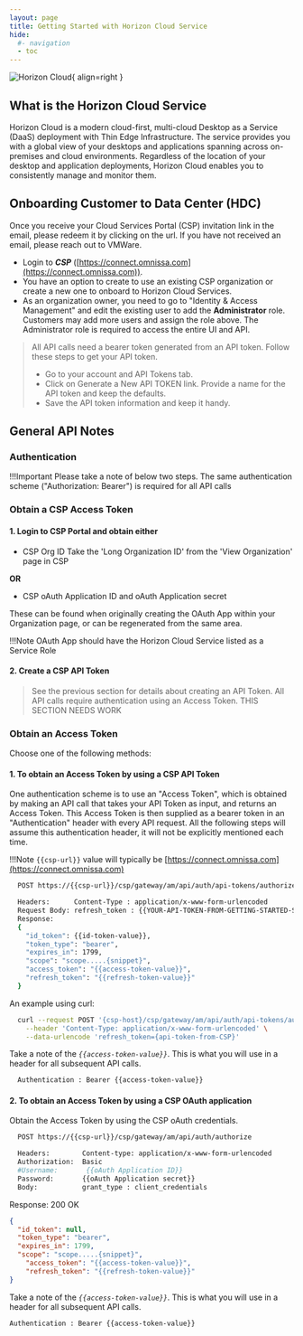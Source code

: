 ```yaml
---
layout: page
title: Getting Started with Horizon Cloud Service
hide:
  #- navigation
  - toc
---
```


![Horizon Cloud](../../../assets/logos/horizon-cloud-logo.png){ align=right }

## What is the Horizon Cloud Service

Horizon Cloud is a modern cloud-first, multi-cloud Desktop as a Service (DaaS) deployment with Thin Edge Infrastructure. The service provides you with a global view of your desktops and applications spanning across on-premises and cloud environments. Regardless of the location of your desktop and application deployments, Horizon Cloud enables you to consistently manage and monitor them.

## Onboarding Customer to Data Center (HDC)

Once you receive your Cloud Services Portal (CSP) invitation link in the email, please redeem it by clicking on the url. If you have not received an email, please reach out to VMWare.

- Login to ***CSP*** ([https://connect.omnissa.com](https://connect.omnissa.com)).
- You have an option to create to use an existing CSP organization or create a new one to onboard to Horizon Cloud Services.
- As an organization owner, you need to go to "Identity & Access Management" and edit the existing user to add the **Administrator** role. Customers may add more users and assign the role above. The Administrator role is required to access the entire UI and API.

> All API calls need a bearer token generated from an API token. Follow these steps to get your API token.
>
> - Go to your account and API Tokens tab.
> - Click on Generate a New API TOKEN link. Provide a name for the API token and keep the defaults.
> - Save the API token information and keep it handy.

## General API Notes

### Authentication

!!!Important
    Please take a note of below two steps.
    The same authentication scheme ("Authorization: Bearer") is required for all API calls

### Obtain a CSP Access Token

#### 1. Login to CSP Portal and obtain either

- CSP Org ID
 Take the 'Long Organization ID' from the 'View Organization' page in CSP

**OR**

- CSP oAuth Application ID and oAuth Application secret

These can be found when originally creating the OAuth App within your Organization page, or can be regenerated from the same area.

!!!Note
    OAuth App should have the Horizon Cloud Service listed as a Service Role

#### 2. Create a CSP API Token

> See the previous section for details about creating an API Token. All API calls require authentication using an Access Token.
> THIS SECTION NEEDS WORK
  
### Obtain an Access Token

Choose one of the following methods:

#### 1. To obtain an Access Token by using a CSP API Token

One authentication scheme is to use an "Access Token", which is obtained by making an API call that takes your API Token as input, and returns an Access Token. This Access Token is then supplied as a bearer token in an "Authentication" header with every API request. All the following steps will assume this authentication header, it will not be explicitly mentioned each time.

!!!Note
    `{{csp-url}}` value will typically be [https://connect.omnissa.com](https://connect.omnissa.com)

``` sh
  POST https://{{csp-url}}/csp/gateway/am/api/auth/api-tokens/authorize
```

``` sh
  Headers:      Content-Type : application/x-www-form-urlencoded
  Request Body: refresh_token : {{YOUR-API-TOKEN-FROM-GETTING-STARTED-STEP-2}}
  Response:
  {
    "id_token": {{id-token-value}},
    "token_type": "bearer",
    "expires_in": 1799,
    "scope": "scope.....{snippet}",
    "access_token": "{{access-token-value}}",
    "refresh_token": "{{refresh-token-value}}"
  }
```

An example using curl:

``` sh
  curl --request POST '{csp-host}/csp/gateway/am/api/auth/api-tokens/authorize'  \
    --header 'Content-Type: application/x-www-form-urlencoded' \
    --data-urlencode 'refresh_token={api-token-from-CSP}'
```

Take a note of the  *`{{access-token-value}}`*. This is what you will use in a header for all subsequent API calls.

``` sh
  Authentication : Bearer {{access-token-value}}
```

#### 2. To obtain an Access Token by using a CSP OAuth application

Obtain the Access Token by using the CSP oAuth credentials.

``` sh
  POST https://{{csp-url}}/csp/gateway/am/api/auth/authorize
```

``` sh
  Headers:        Content-type: application/x-www-form-urlencoded
  Authorization:  Basic
  #Username:       {{oAuth Application ID}}
  Password:       {{oAuth Application secret}}
  Body:           grant_type : client_credentials
```

Response: 200 OK

``` json
{
  "id_token": null,
  "token_type": "bearer",
  "expires_in": 1799,
  "scope": "scope.....{snippet}",
    "access_token": "{{access-token-value}}",
    "refresh_token": "{{refresh-token-value}}"
}
```

Take a note of the *`{{access-token-value}}`*. This is what you will use in a header for all subsequent API calls.

``` sh
Authentication : Bearer {{access-token-value}}
```

<swagger-ui src="../../../horizon-cloud-nextgen-api-doc-public.yaml"/>

<!-- [OAD(../../../../horizon-cloud-nextgen-api-doc-public.yaml)] -->
